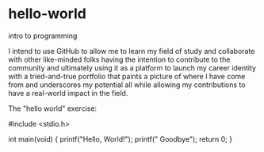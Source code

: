 # hello-world
intro to programming

I intend to use GitHub to allow me to learn my field of study and collaborate with other like-minded folks having the intention to contribute to the community and ultimately using it as a platform to launch my career identity with a tried-and-true portfolio that paints a picture of where I have come from and underscores my potential all while allowing my contributions to have a real-world impact in the field.

The "hello world" exercise:

#include <stdio.h>
 
int main(void) {
   printf("Hello, World!");
   printf(" Goodbye");
   return 0;
}
